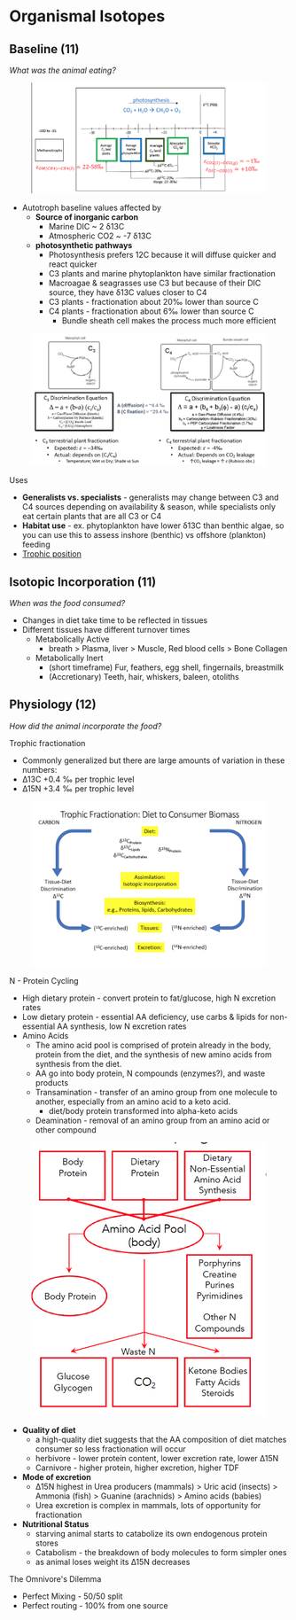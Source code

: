 # Organismal Isotopes

## Baseline (11)

_What was the animal eating?_&#x20;

<figure><img src="../../.gitbook/assets/Screen Shot 2023-05-12 at 9.21.19 AM.png" alt=""><figcaption></figcaption></figure>

* Autotroph baseline values affected by&#x20;
  * **Source of inorganic carbon**&#x20;
    * Marine DIC \~ 2 δ13C&#x20;
    * Atmospheric CO2 \~ -7 δ13C&#x20;
  * **photosynthetic pathways**&#x20;
    * Photosynthesis prefers 12C because it will diffuse quicker and react quicker&#x20;
    * C3 plants and marine phytoplankton have similar fractionation&#x20;
    * Macroagae & seagrasses use C3 but because of their DIC source, they have δ13C values closer to C4&#x20;
    * C3 plants - fractionation about 20‰  lower than source C
    * C4 plants - fractionation about 6‰ lower than source C &#x20;
      * Bundle sheath cell makes the process much more efficient&#x20;

<figure><img src="../../.gitbook/assets/Screen Shot 2023-05-12 at 10.07.19 AM.png" alt=""><figcaption></figcaption></figure>

Uses&#x20;

* **Generalists vs. specialists** - generalists may change between C3 and C4 sources depending on availability & season, while specialists only eat certain plants that are all C3 or C4&#x20;
* **Habitat use** - ex. phytoplankton have lower δ13C than benthic algae, so you can use this to assess inshore (benthic) vs offshore (plankton) feeding&#x20;
* [Trophic position ](../csia/n-trophic-vs.-source.md)

## Isotopic Incorporation (11)

_When was the food consumed?_&#x20;

* Changes in diet take time to be reflected in tissues
* Different tissues have different turnover times&#x20;
  * Metabolically Active
    * breath > Plasma, liver > Muscle, Red blood cells > Bone Collagen&#x20;
  * Metabolically Inert
    * (short timeframe) Fur, feathers, egg shell, fingernails, breastmilk&#x20;
    * (Accretionary) Teeth, hair, whiskers, baleen, otoliths&#x20;

## Physiology  (12)

_How did the animal incorporate the food?_&#x20;

Trophic fractionation&#x20;

* Commonly generalized but there are large amounts of variation in these numbers:&#x20;
* ∆13C +0.4 ‰ per trophic level&#x20;
* ∆15N +3.4 ‰ per trophic level   &#x20;

<figure><img src="../../.gitbook/assets/Screen Shot 2023-05-12 at 10.30.56 AM.png" alt=""><figcaption></figcaption></figure>

N - Protein Cycling&#x20;

* High dietary protein - convert protein to fat/glucose, high N excretion rates
* Low dietary protein - essential AA deficiency, use carbs & lipids for non-essential AA synthesis, low N excretion rates&#x20;
* Amino Acids&#x20;
  * The amino acid pool is comprised of protein already in the body, protein from the diet, and the synthesis of new amino acids from synthesis from the diet.&#x20;
  * AA go into body protein, N compounds (enzymes?), and waste products
  * Transamination - transfer of an amino group from one molecule to another, especially from an amino acid to a keto acid.&#x20;
    * diet/body protein transformed into alpha-keto acids&#x20;
  * Deamination - removal of an amino group from an amino acid or other compound



<figure><img src="../../.gitbook/assets/Screen Shot 2023-05-12 at 10.32.44 AM.png" alt=""><figcaption></figcaption></figure>

* **Quality of diet**&#x20;
  * &#x20;a high-quality diet suggests that the AA composition of diet matches consumer so  less fractionation will occur&#x20;
  * herbivore - lower protein content, lower excretion rate, lower ∆15N
  * Carnivore - higher protein, higher excretion, higher TDF&#x20;
* **Mode of excretion**&#x20;
  * ∆15N highest in Urea producers (mammals) > Uric acid (insects) > Ammonia (fish) > Guanine (arachnids) > Amino acids (babies)
  * Urea excretion is complex in mammals, lots of opportunity for fractionation&#x20;
* **Nutritional Status**&#x20;
  * starving animal starts to catabolize its own endogenous protein stores&#x20;
  * Catabolism - the breakdown of body molecules to form simpler ones&#x20;
  * as animal loses weight its ∆15N decreases

The Omnivore's Dilemma&#x20;

* Perfect Mixing - 50/50 split&#x20;
* Perfect routing - 100% from one source&#x20;

